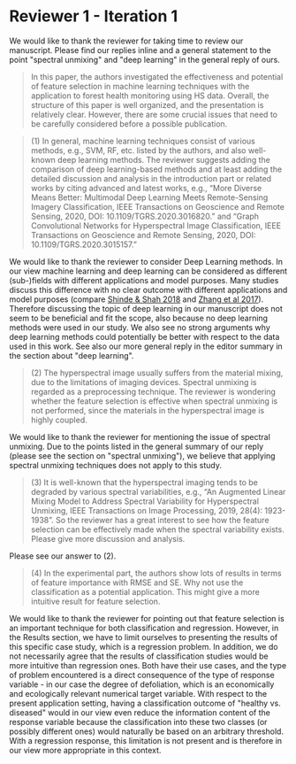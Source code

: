 # Reviewer 1 - Iteration 1

We would like to thank the reviewer for taking time to review our manuscript.
Please find our replies inline and a general statement to the point "spectral unmixing" and "deep learning" in the general reply of ours.

> In this paper, the authors investigated the effectiveness and potential of feature selection in machine learning techniques with the application to forest health monitoring using HS data. Overall, the structure of this paper is well organized, and the presentation is relatively clear. However, there are some crucial issues that need to be carefully considered before a possible publication.

> (1) In general, machine learning techniques consist of various methods, e.g., SVM, RF, etc. listed by the authors, and also well-known deep learning methods. The reviewer suggests adding the comparison of deep learning-based methods and at least adding the detailed discussion and analysis in the introduction part or related works by citing advanced and latest works, e.g., “More Diverse Means Better: Multimodal Deep Learning Meets Remote-Sensing Imagery Classification, IEEE Transactions on Geoscience and Remote Sensing, 2020, DOI: 10.1109/TGRS.2020.3016820.” and “Graph Convolutional Networks for Hyperspectral Image Classification, IEEE Transactions on Geoscience and Remote Sensing, 2020, DOI: 10.1109/TGRS.2020.3015157.”

We would like to thank the reviewer to consider Deep Learning methods.
In our view machine learning and deep learning can be considered as different (sub-)fields with different applications and model purposes.
Many studies discuss this difference with no clear outcome with different applications and model purposes (compare [Shinde & Shah 2018](https://ieeexplore.ieee.org/abstract/document/8697857?casa_token=Fzft6Mye_VkAAAAA:xIy2D6XbLPeQh4znXH_ZyH1B43y3aTT4_0k-E9SOSrYdJatHd-NnEEg-IXhE2v4AonwWtb1ZAPg) and [Zhang et al 2017](https://www.sciencedirect.com/science/article/pii/S1359644616304366?casa_token=CFU2EwTw21sAAAAA:k3U9M2kdWrmaV5gQYI1xOz9FXmcXEBc0Ucg8jtxGgjHC9mnDnjUI0mFZ4HiRuj9x5aZiJbSwe_g)).
Therefore discussing the topic of deep learning in our manuscript does not seem to be beneficial and fit the scope, also because no deep learning methods were used in our study.
We also see no strong arguments why deep learning methods could potentially be better with respect to the data used in this work.
See also our more general reply in the editor summary in the section about "deep learning".

> (2) The hyperspectral image usually suffers from the material mixing, due to the limitations of imaging devices. Spectral unmixing is regarded as a preprocessing technique. The reviewer is wondering whether the feature selection is effective when spectral unmixing is not performed, since the materials in the hyperspectral image is highly coupled.

We would like to thank the reviewer for mentioning the issue of spectral unmixing.
Due to the points listed in the general summary of our reply (please see the section on "spectral unmixing"), we believe that applying spectral unmixing techniques does not apply to this study.

> (3) It is well-known that the hyperspectral imaging tends to be degraded by various spectral variabilities, e.g., “An Augmented Linear Mixing Model to Address Spectral Variability for Hyperspectral Unmixing, IEEE Transactions on Image Processing, 2019, 28(4): 1923-1938”. So the reviewer has a great interest to see how the feature selection can be effectively made when the spectral variability exists. Please give more discussion and analysis.

Please see our answer to (2).

> (4) In the experimental part, the authors show lots of results in terms of feature importance with RMSE and SE. Why not use the classification as a potential application. This might give a more intuitive result for feature selection.

We would like to thank the reviewer for pointing out that feature selection is an important technique for both classification and regression.
However, in the Results section, we have to limit ourselves to presenting the results of this specific case study, which is a regression problem.
In addition, we do not necessarily agree that the results of classification studies would be more intuitive than regression ones.
Both have their use cases, and the type of problem encountered is a direct consequence of the type of response variable - in our case the degree of defoliation, which is an economically and ecologically relevant numerical target variable.
With respect to the present application setting, having a classification outcome of "healthy vs. diseased" would in our view even reduce the information content of the response variable because the classification into these two classes (or possibly different ones) would naturally be based on an arbitrary threshold.
With a regression response, this limitation is not present and is therefore in our view more appropriate in this context.
